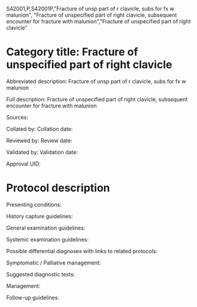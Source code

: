 S42001,P,S42001P,"Fracture of unsp part of r clavicle, subs for fx w malunion", "Fracture of unspecified part of right clavicle, subsequent encounter for fracture with malunion","Fracture of unspecified part of right clavicle"
# Category title: Fracture of unspecified part of right clavicle

Abbreviated description: Fracture of unsp part of r clavicle, subs for fx w malunion

Full description: Fracture of unspecified part of right clavicle, subsequent encounter for fracture with malunion

Sources:

Collated by:
Collation date:

Reviewed by:
Review date:

Validated by:
Validation date:

Approval UID:

# Protocol description

Presenting conditions:

History capture guidelines:

General examination guidelines:

Systemic examination guidelines:

Possible differential diagnoses with links to related protocols:

Symptomatic / Palliative management:

Suggested diagnostic tests:

Management:

Follow-up guidelines:
